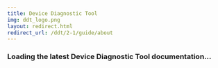 ```yaml
---
title: Device Diagnostic Tool
img: ddt_logo.png
layout: redirect.html
redirect_url: /ddt/2-1/guide/about
---
```


### Loading the latest Device Diagnostic Tool documentation...










